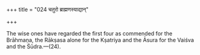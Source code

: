 +++
title = "024 चतुरो ब्राह्मणस्याद्यान्"

+++

The wise ones have regarded the first four as commended for the Brāhmaṇa, the Rākṣasa alone for the Kṣatriya and the Āsura for the Vaiśva and the Śūdra.—(24).